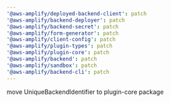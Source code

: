 ```yaml
---
'@aws-amplify/deployed-backend-client': patch
'@aws-amplify/backend-deployer': patch
'@aws-amplify/backend-secret': patch
'@aws-amplify/form-generator': patch
'@aws-amplify/client-config': patch
'@aws-amplify/plugin-types': patch
'@aws-amplify/plugin-core': patch
'@aws-amplify/backend': patch
'@aws-amplify/sandbox': patch
'@aws-amplify/backend-cli': patch
---
```


move UniqueBackendIdentifier to plugin-core package
